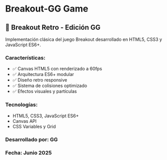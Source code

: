 # Breakout-GG Game

## 🧱 Breakout Retro - Edición GG

Implementación clásica del juego Breakout desarrollado en HTML5, CSS3 y JavaScript ES6+.

### Características:
- ✅ Canvas HTML5 con renderizado a 60fps
- ✅ Arquitectura ES6+ modular
- ✅ Diseño retro responsive
- ✅ Sistema de colisiones optimizado
- ✅ Efectos visuales y partículas

### Tecnologías:
- HTML5, CSS3, JavaScript ES6+
- Canvas API
- CSS Variables y Grid

### Desarrollado por: GG
### Fecha: Junio 2025



